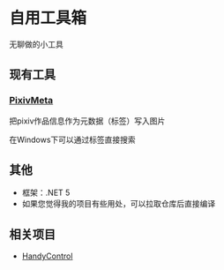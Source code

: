 # 自用工具箱

无聊做的小工具

## 现有工具

### [PixivMeta](Doc/PixivMeta.md)

把pixiv作品信息作为元数据（标签）写入图片

在Windows下可以通过标签直接搜索

## 其他

- 框架：.NET 5
- 如果您觉得我的项目有些用处，可以拉取仓库后直接编译

## 相关项目

- [HandyControl](https://github.com/HandyOrg/HandyControl)